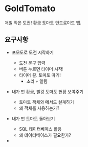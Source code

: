 # GoldTomato
매일 작은 도전! 황금 토마토 안드로이드 앱.

## 요구사항

- 포모도로 도전 시작하기
  - 도전 문구 입력
  - 버튼 누르면 타이머 시작!
  - 타이머 끝. 토마토 따기!
    - 소리 + 알림
    
- 내가 딴 황금, 빨강 토마토 현황 보여주기
  - 토마토 객체와 메서드 설계하기
  - 왜 객체를 사용하는가?
  
- 내가 딴 토마토 돌아보기
  - SQL 데이터베이스 활용
  - 왜 데이터베이스가 필요한가?
  
- 
